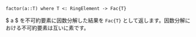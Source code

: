 ```
factor(a::T) where T <: RingElement -> Fac{T}
```

$ a $ を不可約要素に因数分解した結果を `Fac{T}` として返します。因数分解における不可約要素は互いに素です。
